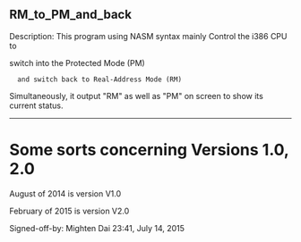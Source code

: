 ##  RM_to_PM_and_back

Description:
This program using NASM syntax mainly Control the i386 CPU to 


   switch into the Protected Mode (PM) 
   
   
      and switch back to Real-Address Mode (RM)
      
      

Simultaneously, it output "RM" as well as "PM" on screen
	                   to show its current status.

----------------------------
# Some sorts concerning Versions 1.0, 2.0

August   of 2014 is version V1.0

February of 2015 is version V2.0



  Signed-off-by:  Mighten Dai
	          23:41,  July 14, 2015
